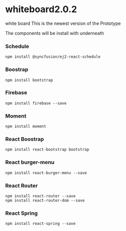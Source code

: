 # whiteboard2.0.2
white board
This is the newest version of the Prototype

The components will be install with underneath
  ### Schedule
    npm install @syncfusion/ej2-react-schedule
  ### Boostrap
    npm install bootstrap
  ### Firebase
    npm install firebase --save
  ### Moment
    npm install moment
  ### React Boostrap
    npm install react-bootstrap bootstrap
  ### React burger-menu
    npm install react-burger-menu --save
  ### React Router
    npm install react-router --save
    npm install react-router-dom --save
  ### React Spring
    npm install react-spring --save
    
